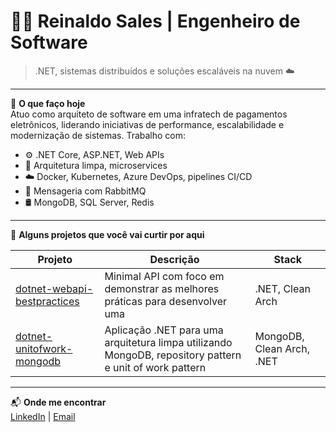 # 👨‍💻 Reinaldo Sales | Engenheiro de Software

> .NET, sistemas distribuídos e soluções escaláveis na nuvem ☁️

---

🎯 **O que faço hoje**  
Atuo como arquiteto de software em uma infratech de pagamentos eletrônicos, liderando iniciativas de performance, escalabilidade e modernização de sistemas. Trabalho com:

- ⚙️ .NET Core, ASP.NET, Web APIs  
- 🧱 Arquitetura limpa, microservices  
- ☁️ Docker, Kubernetes, Azure DevOps, pipelines CI/CD  
- 📩 Mensageria com RabbitMQ 
- 🛢️ MongoDB, SQL Server, Redis

---

🚀 **Alguns projetos que você vai curtir por aqui**

| Projeto | Descrição | Stack |
|--------|-----------|-------|
| [dotnet-webapi-bestpractices](https://github.com/reinaldosales/dotnet-webapi-bestpractices) | Minimal API com foco em demonstrar as melhores práticas para desenvolver uma| .NET, Clean Arch |
| [dotnet-unitofwork-mongodb](https://github.com/reinaldosales/dotnet-unitofwork-mongodb) | Aplicação .NET para uma arquitetura limpa utilizando MongoDB, repository pattern e unit of work pattern | MongoDB, Clean Arch, .NET |

---

📬 **Onde me encontrar**  
[LinkedIn](https://www.linkedin.com/in/seulink](https://www.linkedin.com/in/dreinaldosales)) | [Email](httpsreinaldo@gmail.com)
